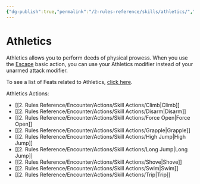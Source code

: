 ```yaml
---
{"dg-publish":true,"permalink":"/2-rules-reference/skills/athletics/","noteIcon":""}
---
```


# Athletics

Athletics allows you to perform deeds of physical prowess. When you use the [Escape](https://2e.aonprd.com/Actions.aspx?ID=79) basic action, you can use your Athletics modifier instead of your unarmed attack modifier.

To see a list of Feats related to Athletics, [click here](https://2e.aonprd.com/Feats.aspx?Traits=144&Skill=Athletics).

Athletics Actions:
- [[2. Rules Reference/Encounter/Actions/Skill Actions/Climb\|Climb]] 
- [[2. Rules Reference/Encounter/Actions/Skill Actions/Disarm\|Disarm]] 
- [[2. Rules Reference/Encounter/Actions/Skill Actions/Force Open\|Force Open]] 
- [[2. Rules Reference/Encounter/Actions/Skill Actions/Grapple\|Grapple]] 
- [[2. Rules Reference/Encounter/Actions/Skill Actions/High Jump\|High Jump]] 
- [[2. Rules Reference/Encounter/Actions/Skill Actions/Long Jump\|Long Jump]] 
- [[2. Rules Reference/Encounter/Actions/Skill Actions/Shove\|Shove]] 
- [[2. Rules Reference/Encounter/Actions/Skill Actions/Swim\|Swim]] 
- [[2. Rules Reference/Encounter/Actions/Skill Actions/Trip\|Trip]] 